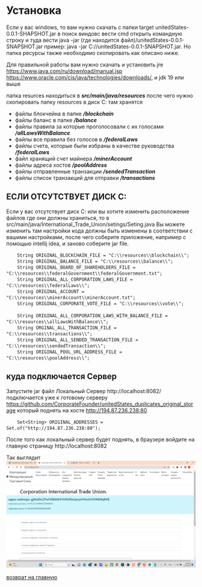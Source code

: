 # Установка
Если у вас windows, то вам нужно скачать с папки target unitedStates-0.0.1-SHAPSHOT.jar
в поиск виндовс вести cmd открыть командную строку и туда вести java -jar (где находится файл)/unitedStates-0.0.1-SNAPSHOT.jar
пример: java -jar C://unitedStates-0.0.1-SNAPSHOT.jar.
Но папка ресурсы также необходимо скопировать как описано ниже.

Для правильной работы вам нужно скачать и установить jre https://www.java.com/ru/download/manual.jsp
https://www.oracle.com/cis/java/technologies/downloads/,
и jdk 19 или выше

папка resurces находиться в ***src/main/java/resources***
после чего нужно скопировать папку resources в диск С:
там хранятся
- файлы блокчейна в папке ***/blockchain***
- файлы баланс в папке ***/balance***
- файлы правила за которые проголосовали с их голосами ***/allLawsWithBalance***
- файлы все правила без голосов в ***/federalLaws***
- файлы счета, которые были избраны в качестве руководства ***/federalLaws***
- файл хранящий счет майнера ***/minerAccount***
- файлы адреса хостов ***/poolAddress***
- файлы отправленные транзакции ***/sendedTransaction***
- файлы список транзакций для отправки ***/transactions***


## ЕСЛИ ОТСУТСТВУЕТ ДИСК С:
Если у вас отсутствует диск С: или вы хотите изменить расположение файлов где они должны
храниться, то в src/main/java/International_Trade_Union/setings/Seting.java
Вы можете изменить там настройки кода должны быть изменены в соответствии с вашими настройками,
после чего соберите приложение, например с помощью intellij idea, и заново соберите jar file.

````
    String ORIGINAL_BLOCKCHAIN_FILE = "C:\\resources\\blockchain\\";
    String ORIGINAL_BALANCE_FILE = "C:\\resources\\balance\\";
    String ORIGINAL_BOARD_0F_SHAREHOLDERS_FILE = "C:\\resources\\federalGovernment\\federalGovernment.txt";
    String ORIGINAL_ALL_CORPORATION_LAWS_FILE = "C:\\resources\\federalLaws\\";
    String ORIGINAL_ACCOUNT = "C:\\resources\\minerAccount\\minerAccount.txt";
    String ORIGINAL_CORPORATE_VOTE_FILE = "C:\\resources\\vote\\";

    String ORIGINAL_ALL_CORPORATION_LAWS_WITH_BALANCE_FILE = "C:\\resources\\allLawsWithBalance\\";
    String ORGINAL_ALL_TRANSACTION_FILE = "C:\\resources\\transactions\\";
    String ORIGINAL_ALL_SENDED_TRANSACTION_FILE = "C:\\resources\\sendedTransaction\\";
    String ORIGINAL_POOL_URL_ADDRESS_FILE = "C:\\resources\\poolAddress\\";
````

## куда подключается Сервер
Запустите jar файл
Локальный Сервер http://localhost:8082/ подключается уже к готовому серверу
https://github.com/CorporateFounder/unitedStates_duplicates_original_storage
который поднять на хосте http://194.87.236.238:80

````
    Set<String> ORIGINAL_ADDRESSES = Set.of("http://194.87.236.238:80");
````

После того как локальный сервер будет поднять, в браузере 
войдите на главную страницу http://localhost:8082 

Так выглядит ![главное меню](../screenshots/main-menu.png)

[возврат на главную](./documentationRus.md)

